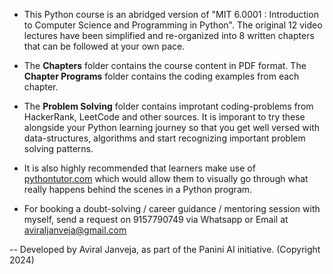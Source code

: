 - This Python course is an abridged version of "MIT 6.0001 : Introduction to Computer Science and Programming in Python". The original 12 video lectures have been simplified and re-organized into 8 written chapters that can be followed at your own pace.

- The **Chapters** folder contains the course content in PDF format. The **Chapter Programs** folder contains the coding examples from each chapter. 

- The **Problem Solving** folder contains improtant coding-problems from HackerRank, LeetCode and other sources. It is imporant to try these alongside your Python learning journey so that you get well versed with data-structures, algorithms and start recognizing important problem solving patterns.

- It is also highly recommended that learners make use of [pythontutor.com](https://pythontutor.com/) which would allow them to visually go through what really happens behind the scenes in a Python program.

- For booking a doubt-solving / career guidance / mentoring session with myself, send a request on 9157790749 via Whatsapp or Email at aviraljanveja@gmail.com

-- Developed by Aviral Janveja, as part of the Panini AI initiative. (Copyright 2024)